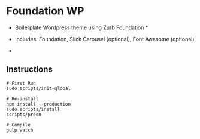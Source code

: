 # Foundation WP

* Boilerplate Wordpress theme using Zurb Foundation *

* Includes: Foundation, Slick Carousel (optional), Font Awesome (optional)

- 

## Instructions

```
# First Run
sudo scripts/init-global

# Re-install
npm install --production
sudo scripts/install
scripts/preen

# Compile
gulp watch
```
